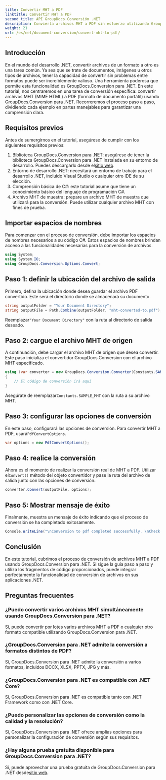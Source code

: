 ```yaml
---
title: Convertir MHT a PDF
linktitle: Convertir MHT a PDF
second_title: API GroupDocs.Conversión .NET
description: Convierta archivos MHT a PDF sin esfuerzo utilizando GroupDocs.Conversion para .NET. Siga nuestra guía paso a paso para una integración perfecta en sus aplicaciones .NET.
weight: 21
url: /es/net/document-conversion/convert-mht-to-pdf/
---
```

## Introducción
En el mundo del desarrollo .NET, convertir archivos de un formato a otro es una tarea común. Ya sea que se trate de documentos, imágenes u otros tipos de archivos, tener la capacidad de convertir sin problemas entre formatos puede ser increíblemente valioso. Una herramienta poderosa que permite esta funcionalidad es GroupDocs.Conversion para .NET.
En este tutorial, nos centraremos en una tarea de conversión específica: convertir archivos MHT (MIME HTML) a PDF (formato de documento portátil) usando GroupDocs.Conversion para .NET. Recorreremos el proceso paso a paso, dividiendo cada ejemplo en partes manejables para garantizar una comprensión clara.
## Requisitos previos
Antes de sumergirnos en el tutorial, asegúrese de cumplir con los siguientes requisitos previos:
1.  Biblioteca GroupDocs.Conversion para .NET: asegúrese de tener la biblioteca GroupDocs.Conversion para .NET instalada en su entorno de desarrollo. Puedes descargarlo desde el[sitio web](https://releases.groupdocs.com/conversion/net/).
2. Entorno de desarrollo .NET: necesitará un entorno de trabajo para el desarrollo .NET, incluido Visual Studio o cualquier otro IDE de su elección.
3. Comprensión básica de C#: este tutorial asume que tiene un conocimiento básico del lenguaje de programación C#.
4. Archivo MHT de muestra: prepare un archivo MHT de muestra que utilizará para la conversión. Puede utilizar cualquier archivo MHT con fines de prueba.

## Importar espacios de nombres
Para comenzar con el proceso de conversión, debe importar los espacios de nombres necesarios a su código C#. Estos espacios de nombres brindan acceso a las funcionalidades necesarias para la conversión de archivos.
```csharp
using System;
using System.IO;
using GroupDocs.Conversion.Options.Convert;
```
## Paso 1: definir la ubicación del archivo de salida
Primero, defina la ubicación donde desea guardar el archivo PDF convertido. Este será el directorio donde se almacenará su documento.
```csharp
string outputFolder = "Your Document Directory";
string outputFile = Path.Combine(outputFolder, "mht-converted-to.pdf");
```
 Reemplazar`"Your Document Directory"` con la ruta al directorio de salida deseado.
## Paso 2: cargue el archivo MHT de origen
A continuación, debe cargar el archivo MHT de origen que desea convertir. Este paso inicializa el convertidor GroupDocs.Conversion con el archivo MHT especificado.
```csharp
using (var converter = new GroupDocs.Conversion.Converter(Constants.SAMPLE_MHT))
{
    // El código de conversión irá aquí
}
```
Asegúrate de reemplazar`Constants.SAMPLE_MHT` con la ruta a su archivo MHT.
## Paso 3: configurar las opciones de conversión
 En este paso, configurará las opciones de conversión. Para convertir MHT a PDF, usará`PdfConvertOptions`.
```csharp
var options = new PdfConvertOptions();
```
## Paso 4: realice la conversión
 Ahora es el momento de realizar la conversión real de MHT a PDF. Utilizar el`Convert()` método del objeto convertidor y pase la ruta del archivo de salida junto con las opciones de conversión.
```csharp
converter.Convert(outputFile, options);
```
## Paso 5: Mostrar mensaje de éxito
Finalmente, muestra un mensaje de éxito indicando que el proceso de conversión se ha completado exitosamente.
```csharp
Console.WriteLine("\nConversion to pdf completed successfully. \nCheck output in {0}", outputFolder);
```

## Conclusión
En este tutorial, cubrimos el proceso de conversión de archivos MHT a PDF usando GroupDocs.Conversion para .NET. Si sigue la guía paso a paso y utiliza los fragmentos de código proporcionados, puede integrar perfectamente la funcionalidad de conversión de archivos en sus aplicaciones .NET.
## Preguntas frecuentes
### ¿Puedo convertir varios archivos MHT simultáneamente usando GroupDocs.Conversion para .NET?
Sí, puede convertir por lotes varios archivos MHT a PDF o cualquier otro formato compatible utilizando GroupDocs.Conversion para .NET.
### ¿GroupDocs.Conversion para .NET admite la conversión a formatos distintos de PDF?
Sí, GroupDocs.Conversion para .NET admite la conversión a varios formatos, incluidos DOCX, XLSX, PPTX, JPG y más.
### ¿GroupDocs.Conversion para .NET es compatible con .NET Core?
Sí, GroupDocs.Conversion para .NET es compatible tanto con .NET Framework como con .NET Core.
### ¿Puedo personalizar las opciones de conversión como la calidad y la resolución?
Sí, GroupDocs.Conversion para .NET ofrece amplias opciones para personalizar la configuración de conversión según sus requisitos.
### ¿Hay alguna prueba gratuita disponible para GroupDocs.Conversion para .NET?
 Sí, puede aprovechar una prueba gratuita de GroupDocs.Conversion para .NET desde[sitio web](https://releases.groupdocs.com/).